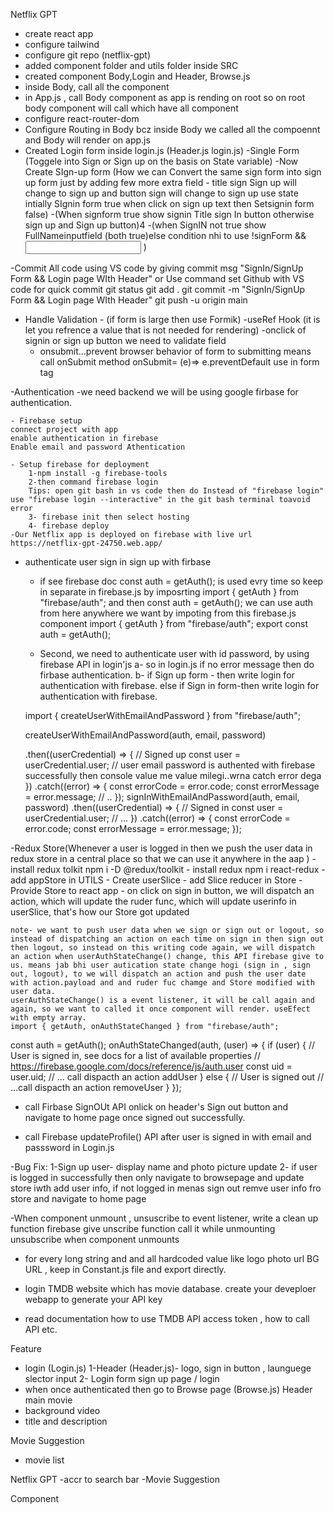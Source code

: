 Netflix GPT
- create react app
- configure tailwind
- configure git repo (netflix-gpt)
- added component folder and utils folder inside SRC
- created component Body,Login and Header, Browse.js
- inside Body, call all the component
- in App.js , call Body component as app is rending on root so on root body component will call which have all component
- configure react-router-dom
- Configure Routing in Body bcz inside Body we called all the compoennt and Body will render on app.js
- Created Login form inside login.js (Header.js login.js)
-Single Form (Toggele into Sign or Sign up on the basis on State variable)
    -Now Create SIgn-up form (How we can Convert the same sign form into sign up form just by adding few more extra field - title sign Sign up will change to sign up and button sign will change to sign up use state intially SIgnin form true when click on sign up text then Setsignin form false)
    -(When signform true show signin Title sign In button otherwise sign up and Sign up button)4
    -(when SignIN not true show FullNameinputfield (both true)else condition nhi to use !signForm && <input fullname> )

-Commit All code using VS code by giving commit msg "SignIn/SignUp Form && Login page WIth Header"
or Use command 
    set Github with VS code for quick commit
    git status
    git add .
    git commit -m "SignIn/SignUp Form && Login page WIth Header"
    git push -u origin main
    
- Handle Validation - (if form is large then use Formik)
    -useRef Hook (it is let you refrence a value that is not needed for rendering)
    -onclick of signin or sign up button we need to validate field
    - onsubmit...prevent browser behavior of form to submitting means call onSubmit method onSubmit= (e)=> e.preventDefault use in form tag

-Authentication
    -we need backend we will be using google firbase for authentication.

    - Firebase setup
    connect project with app
    enable authentication in firebase
    Enable email and password Athentication

    - Setup firebase for deployment
        1-npm install -g firebase-tools
        2-then command firebase login
        Tips: open git bash in vs code then do Instead of "firebase login" use "firebase login --interactive" in the git bash terminal toavoid error
        3- firebase init then select hosting
        4- firebase deploy
    -Our Netflix app is deployed on firebase with live url https://netflix-gpt-24750.web.app/

- authenticate user sign in sign up with firbase 
    - if see firebase doc const auth = getAuth(); is used evry time so keep in separate in firebase.js by imposrting
    import { getAuth } from "firebase/auth";
    and then 
    const auth = getAuth();
    we can use auth from here anywhere we want by impoting from this firebase.js component
    import { getAuth } from "firebase/auth";
    export const auth = getAuth();

    - Second, we need to authenticate user with id password, by using firebase API in login'js
    a- so in login.js if no error message then do firbase authentication.
    b- if Sign up form - then write login for authentication with firebase. else if Sign in form-then write login for authentication with firebase.
    <!-- firebase doc: we used this code from firebase doc in login.js to authenticate user with sign in sign up form -->
    <!-- //sign up form (create account with 
    createUserWithEmailAndPassword API) -->
    import {  createUserWithEmailAndPassword } from "firebase/auth";

    createUserWithEmailAndPassword(auth, email, password)
    <!-- email password will be email.current.value and password.current.value which we getting in form using useref -->
    .then((userCredential) => {
            // Signed up 
            const user = userCredential.user;
            // user email password is authented with firebase successfully then console value me value milegi..wrna catch error dega
        })
        .catch((error) => {
            const errorCode = error.code;
            const errorMessage = error.message;
            // ..
        });
          <!-- sign in form (create account with signInWithEmailAndPassword API) -->
          signInWithEmailAndPassword(auth, email, password)
        .then((userCredential) => {
            // Signed in 
            const user = userCredential.user;
            // ...
        })
        .catch((error) => {
            const errorCode = error.code;
            const errorMessage = error.message;
         });


-Redux Store(Whenever a user is logged in then we push the user data in redux store in a central place so that we can use it anywhere in the aap )
    - install redux tolkit
    npm i -D @redux/toolkit
    - install redux
    npm i react-redux
    - add appStore in UTILS
    - Create userSlice
    - add Slice reducer in Store
    -Provide Store to react app
    - on click on sign in button, we will dispatch an action, which will update the ruder func, which will update userinfo in userSlice, that's how our Store got updated

    note- we want to push user data when we sign or sign out or logout, so instead of dispatching an action on each time on sign in then sign out then logout, so instead on this writing code again, we will dispatch an action when userAuthStateChange() change, this API firebase give to us. means jab bhi user autication state change hogi (sign in , sign out, logout), to we will dispatch an action and push the user date with action.payload and and ruder fuc chamge and Store modified with user data.
    userAuthStateChange() is a event listener, it will be call again and again, so we want to called it once component will render. useEfect with empty array.
    import { getAuth, onAuthStateChanged } from "firebase/auth";

const auth = getAuth();
onAuthStateChanged(auth, (user) => {
  if (user) {
    // User is signed in, see docs for a list of available properties
    // https://firebase.google.com/docs/reference/js/auth.user
    const uid = user.uid;
    // ... call dispacth an action addUser
  } else {
    // User is signed out
    // ...call dispacth an action removeUser
  }
});

- call Firbase SignOUt API onlick on header's Sign out button and navigate to home page once signed out successfully.

- call Firebase updateProfile() API after user is signed in with email and passsword in Login.js

-Bug Fix: 1-Sign up user- display name and photo picture update
2- if user is logged in successfully then only navigate to browsepage and update store iwth add user info, if not logged in menas sign out remve user info fro store and navigate to home page

-When component unmount , unsuscribe to event listener, write a clean up function
firebase give unscribe function call it while unmounting
unsubscribe when component unmounts

- for every long string and and all hardcoded value like logo photo url BG URL , keep in Constant.js file and export directly.

- login TMDB website which has movie database. create your deveploer webapp to generate your API key
- read documentation how to use TMDB API access token , how to call API etc.



    

Feature
- login (Login.js)
    1-Header (Header.js)- logo, sign in button , launguege slector input
    2- Login form sign up page / login 
- when once authenticated then go to Browse page (Browse.js)
Header
main movie
 - background video
 - title and description

 Movie Suggestion
 - movie list

 Netflix GPT
 -accr to search bar
 -Movie Suggestion



Component



